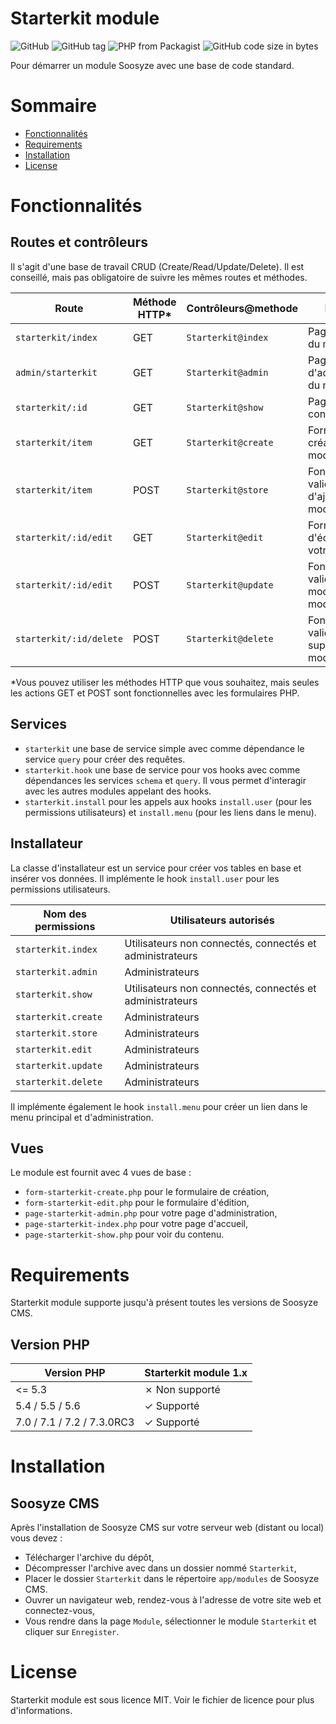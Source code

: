 # Starterkit module

![GitHub](https://img.shields.io/github/license/soosyze/starterkit-module.svg)
![GitHub tag](https://img.shields.io/github/tag/soosyze/starterkit-module.svg)
![PHP from Packagist](https://img.shields.io/badge/php-%3E%3D5.4-blue.svg)
![GitHub code size in bytes](https://img.shields.io/github/languages/code-size/soosyze/starterkit-module.svg)

Pour démarrer un module Soosyze avec une base de code standard.

# Sommaire

* [Fonctionnalités](/README.md#fonctionnalites)
* [Requirements](/README.md#requirements)
* [Installation](/README.md#installation)
* [License](/README.md#license)

# Fonctionnalités

## Routes et contrôleurs

Il s'agit d'une base de travail CRUD (Create/Read/Update/Delete). Il est conseillé, mais pas obligatoire de suivre les mêmes routes et méthodes.

| Route                   | Méthode HTTP* | Contrôleurs@methode | Fonction                                          |
|-------------------------|---------------|---------------------|---------------------------------------------------|
| `starterkit/index`      | GET           | `Starterkit@index`  | Page d'accueil du module.                         |
| `admin/starterkit`      | GET           | `Starterkit@admin`  | Page d'administration du module.                  |
| `starterkit/:id`        | GET           | `Starterkit@show`   | Page de contenu.                                  |
| `starterkit/item`       | GET           | `Starterkit@create` | Formulaire de création du module.                 |
| `starterkit/item`       | POST          | `Starterkit@store`  | Fonction de validation et d'ajout du module.      |
| `starterkit/:id/edit`   | GET           | `Starterkit@edit`   | Formulaire d'édition de votre module.             |
| `starterkit/:id/edit`   | POST          | `Starterkit@update` | Fonction de validation et modification du module. |
| `starterkit/:id/delete` | POST          | `Starterkit@delete` | Fonction de validation et suppression du module.  |

*Vous pouvez utiliser les méthodes HTTP que vous souhaitez, mais seules les actions GET et POST sont fonctionnelles avec les formulaires PHP.

## Services

* `starterkit` une base de service simple avec comme dépendance le service `query` pour créer des requêtes.
* `starterkit.hook` une base de service pour vos hooks avec comme dépendances les services `schema` et `query`. Il vous permet d'interagir avec les autres modules appelant des hooks.
* `starterkit.install` pour les appels aux hooks `install.user` (pour les permissions utilisateurs) et `install.menu` (pour les liens dans le menu).

## Installateur

La classe d'installateur est un service pour créer vos tables en base et insérer vos données.
Il implémente le hook `install.user` pour les permissions utilisateurs.

| Nom des permissions   | Utilisateurs autorisés                                    |
|-----------------------|-----------------------------------------------------------|
| `starterkit.index `   | Utilisateurs non connectés, connectés et administrateurs  |
| `starterkit.admin`    | Administrateurs                                           |
| `starterkit.show`     | Utilisateurs non connectés, connectés et administrateurs  |
| `starterkit.create`   | Administrateurs                                           |
| `starterkit.store`    | Administrateurs                                           |
| `starterkit.edit`     | Administrateurs                                           |
| `starterkit.update`   | Administrateurs                                           |
| `starterkit.delete`   | Administrateurs                                           |

Il implémente également le hook `install.menu` pour créer un lien dans le menu principal et d'administration.

## Vues

Le module est fournit avec 4 vues de base :
* `form-starterkit-create.php` pour le formulaire de création,
* `form-starterkit-edit.php` pour le formulaire d'édition,
* `page-starterkit-admin.php` pour votre page d'administration,
* `page-starterkit-index.php` pour votre page d'accueil,
* `page-starterkit-show.php` pour voir du contenu.

# Requirements

Starterkit module supporte jusqu'à présent toutes les versions de Soosyze CMS.

## Version PHP

| Version PHP                | Starterkit module 1.x |
|----------------------------|-----------------------|
| <= 5.3                     | ✗ Non supporté       |
| 5.4 / 5.5 / 5.6            | ✓ Supporté           |
| 7.0 / 7.1 / 7.2 / 7.3.0RC3 | ✓ Supporté           |

# Installation

## Soosyze CMS

Après l'installation de Soosyze CMS sur votre serveur web (distant ou local) vous devez : 
* Télécharger l'archive du dépôt, 
* Décompresser l'archive avec dans un dossier nommé `Starterkit`, 
* Placer le dossier `Starterkit` dans le répertoire `app/modules` de Soosyze CMS. 
* Ouvrer un navigateur web, rendez-vous à l'adresse de votre site web et connectez-vous, 
* Vous rendre dans la page `Module`, sélectionner le module `Starterkit` et cliquer sur `Enregister`.

# License

Starterkit module est sous licence MIT. Voir le fichier de licence pour plus d'informations.